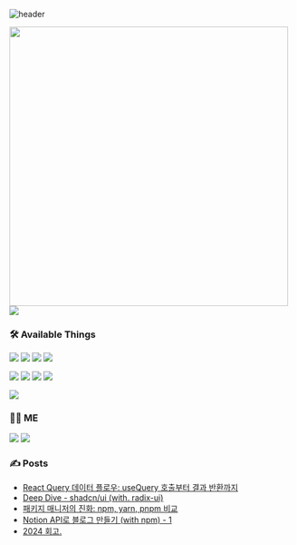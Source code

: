 ![header](https://capsule-render.vercel.app/api?type=rect&color=gradient&customColorList=0,1,3,4,8,12,15,18,30&height=300&text=%20%20:D%20%20&fontAlign=30&fontSize=50&textBg=true&desc=🙋‍♂️%20Lee%20Jinsoo%20🧑🏻‍💻🐱&descSize=40&descAlign=68&descAlignY=50)

<p>
    <img src="https://github-readme-stats-sigma-five.vercel.app/api?username=01-binary&hide=stars&show_icons=true&count_private=true&line_height=24" style="width: 492px">
    <img src="https://github-readme-stats-sigma-five.vercel.app/api/top-langs/?username=01-binary&layout=compact&langs_count=6">
</p>

### 🛠 Available Things

<p>
  <img src="https://img.shields.io/badge/TypeScript-3178C6?style=flat&logo=TypeScript&logoColor=white"/>
  <img src="https://img.shields.io/badge/JavaScript-F0DB4F?style=flat&logo=JavaScript&logoColor=323330"/>
  <img src="https://img.shields.io/badge/HTML5-E34F26?style=flat&logo=html5&logoColor=white"/>
  <img src="https://img.shields.io/badge/CSS3-1572B6?style=flat&logo=css3&logoColor=white"/>
</p>
<p>
  <img src="https://img.shields.io/badge/Next-black?style=flat&logo=next.js&logoColor=white"/>
  <img src="https://img.shields.io/badge/React-61DAFB?style=flat&logo=React&logoColor=white"/>
  <img src="https://img.shields.io/badge/Redux-764ABC?style=flat&logo=Redux&logoColor=white"/>
  <img src="https://img.shields.io/badge/-React%20Query-FF4154?style=flat&logo=react%20query&logoColor=white"/>
</p>
<p>
  <img src="https://img.shields.io/badge/AWS-232F3E?style=flat&logo=Amazonaws&logoColor=white"/>
</p>

### 🙋‍♂️ ME

<p>
  <a href="https://binary01.me" target="_blank"><img src="https://img.shields.io/badge/Blog-000000?style=flat&logo=notion&logoColor=white"/></a>
    <a href="https://www.instagram.com/01_binary" target="_blank"><img src="https://img.shields.io/badge/Instagram-E4405F?style=flat&logo=Instagram&logoColor=white"/></a>
</p>

### ✍️ Posts

<!-- BLOG-POST-LIST:START -->
- [React Query 데이터 플로우: useQuery 호출부터 결과 반환까지](https://binary01.me/posts/react-query-data-flow)
- [Deep Dive - shadcn/ui &lpar;with. radix-ui&rpar;](https://binary01.me/posts/deep-dive-shadcn)
- [패키지 매니저의 진화: npm, yarn, pnpm 비교](https://binary01.me/posts/package-manager-comparison)
- [Notion API로 블로그 만들기 &lpar;with npm&rpar; - 1](https://binary01.me/posts/notion-lib-1)
- [2024 회고.](https://binary01.me/posts/retrospect-2024)
<!-- BLOG-POST-LIST:END -->
